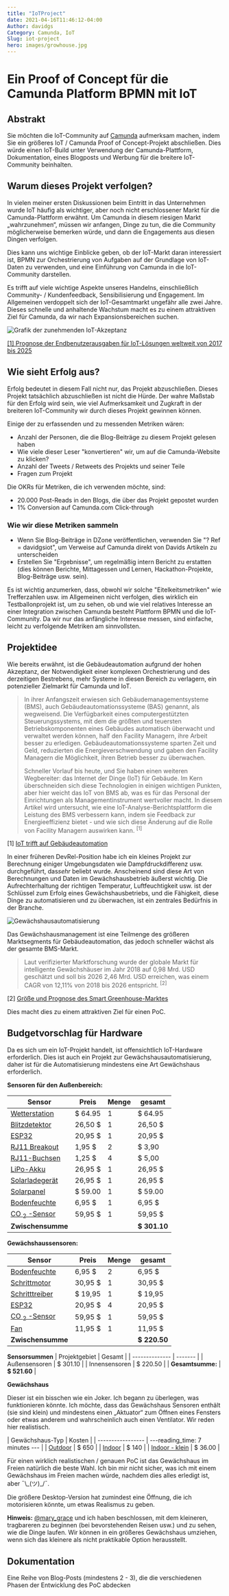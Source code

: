 ```yaml
---
title: "IoTProject"
date: 2021-04-16T11:46:12-04:00
Author: davidgs
Category: Camunda, IoT
Slug: iot-project
hero: images/growhouse.jpg
---
```


# Ein Proof of Concept für die Camunda Platform BPMN mit IoT

## Abstrakt
Sie möchten die IoT-Community auf [Camunda](https://camunda.com?ref=davidgsiot) aufmerksam machen, indem Sie ein größeres IoT / Camunda Proof of Concept-Projekt abschließen. Dies würde einen IoT-Build unter Verwendung der Camunda-Plattform, Dokumentation, eines Blogposts und Werbung für die breitere IoT-Community beinhalten.

## Warum dieses Projekt verfolgen?
In vielen meiner ersten Diskussionen beim Eintritt in das Unternehmen wurde IoT häufig als wichtiger, aber noch nicht erschlossener Markt für die Camunda-Plattform erwähnt. Um Camunda in diesem riesigen Markt „wahrzunehmen“, müssen wir anfangen, Dinge zu tun, die die Community möglicherweise bemerken würde, und dann die Engagements aus diesen Dingen verfolgen.

Dies kann uns wichtige Einblicke geben, ob der IoT-Markt daran interessiert ist, BPMN zur Orchestrierung von Aufgaben auf der Grundlage von IoT-Daten zu verwenden, und eine Einführung von Camunda in die IoT-Community darstellen.

Es trifft auf viele wichtige Aspekte unseres Handelns, einschließlich Community- / Kundenfeedback, Sensibilisierung und Engagement.
Im Allgemeinen verdoppelt sich der IoT-Gesamtmarkt ungefähr alle zwei Jahre. Dieses schnelle und anhaltende Wachstum macht es zu einem attraktiven Ziel für Camunda, da wir nach Expansionsbereichen suchen.

![Grafik der zunehmenden IoT-Akzeptanz](/posts/category/camunda/iot-project/images/iotGrowthChart.png)

[[1] Prognose der Endbenutzerausgaben für IoT-Lösungen weltweit von 2017 bis 2025](https://www.statista.com/statistics/976313/global-iot-market-size/)

## Wie sieht Erfolg aus?
Erfolg bedeutet in diesem Fall nicht nur, das Projekt abzuschließen. Dieses Projekt tatsächlich abzuschließen ist nicht die Hürde. Der wahre Maßstab für den Erfolg wird sein, wie viel Aufmerksamkeit und Zugkraft in der breiteren IoT-Community wir durch dieses Projekt gewinnen können.

Einige der zu erfassenden und zu messenden Metriken wären:
- Anzahl der Personen, die die Blog-Beiträge zu diesem Projekt gelesen haben
- Wie viele dieser Leser "konvertieren" wir, um auf die Camunda-Website zu klicken?
- Anzahl der Tweets / Retweets des Projekts und seiner Teile
- Fragen zum Projekt

Die OKRs für Metriken, die ich verwenden möchte, sind:
- 20.000 Post-Reads in den Blogs, die über das Projekt gepostet wurden
- 1% Conversion auf Camunda.com Click-through

### Wie wir diese Metriken sammeln
- Wenn Sie Blog-Beiträge in DZone veröffentlichen, verwenden Sie "? Ref = davidgsiot", um Verweise auf Camunda direkt von Davids Artikeln zu unterscheiden
- Erstellen Sie "Ergebnisse", um regelmäßig intern Bericht zu erstatten (dies können Berichte, Mittagessen und Lernen, Hackathon-Projekte, Blog-Beiträge usw. sein).

Es ist wichtig anzumerken, dass, obwohl wir solche "Eitelkeitsmetriken" wie Trefferzahlen usw. im Allgemeinen nicht verfolgen, dies wirklich ein Testballonprojekt ist, um zu sehen, ob und wie viel relatives Interesse an einer Integration zwischen Camunda besteht Plattform BPMN und die IoT-Community. Da wir nur das anfängliche Interesse messen, sind einfache, leicht zu verfolgende Metriken am sinnvollsten.

## Projektidee

Wie bereits erwähnt, ist die Gebäudeautomation aufgrund der hohen Akzeptanz, der Notwendigkeit einer komplexen Orchestrierung und des derzeitigen Bestrebens, mehr Systeme in diesen Bereich zu verlagern, ein potenzieller Zielmarkt für Camunda und IoT.

> In ihrer Anfangszeit erwiesen sich Gebäudemanagementsysteme (BMS), auch Gebäudeautomationssysteme (BAS) genannt, als wegweisend. Die Verfügbarkeit eines computergestützten Steuerungssystems, mit dem die größten und teuersten Betriebskomponenten eines Gebäudes automatisch überwacht und verwaltet werden können, half den Facility Managern, ihre Arbeit besser zu erledigen. Gebäudeautomationssysteme sparten Zeit und Geld, reduzierten die Energieverschwendung und gaben den Facility Managern die Möglichkeit, ihren Betrieb besser zu überwachen.
>
> Schneller Vorlauf bis heute, und Sie haben einen weiteren Wegbereiter: das Internet der Dinge (IoT) für Gebäude. Im Kern überschneiden sich diese Technologien in einigen wichtigen Punkten, aber hier weicht das IoT von BMS ab, was es für das Personal der Einrichtungen als Managementinstrument wertvoller macht. In diesem Artikel wird untersucht, wie eine IoT-Analyse-Berichtsplattform die Leistung des BMS verbessern kann, indem sie Feedback zur Energieeffizienz bietet - und wie sich diese Änderung auf die Rolle von Facility Managern auswirken kann. <sup>[1]</sup>

[1] [IoT trifft auf Gebäudeautomation](https://www.iotforall.com/iot-meets-building-automation)

In einer früheren DevRel-Position habe ich ein kleines Projekt zur Berechnung einiger Umgebungsdaten wie Dampfdruckdifferenz usw. durchgeführt, das*sehr* beliebt wurde. Anscheinend sind diese Art von Berechnungen und Daten im Gewächshausbetrieb äußerst wichtig. Die Aufrechterhaltung der richtigen Temperatur, Luftfeuchtigkeit usw. ist der Schlüssel zum Erfolg eines Gewächshausbetriebs, und die Fähigkeit, diese Dinge zu automatisieren und zu überwachen, ist ein zentrales Bedürfnis in der Branche.

![Gewächshausautomatisierung](/posts/category/camunda/iot-project/images/smart-greenhouse-overview-01.png)

Das Gewächshausmanagement ist eine Teilmenge des größeren Marktsegments für Gebäudeautomation, das jedoch schneller wächst als der gesamte BMS-Markt.

> Laut verifizierter Marktforschung wurde der globale Markt für intelligente Gewächshäuser im Jahr 2018 auf 0,98 Mrd. USD geschätzt und soll bis 2026 2,46 Mrd. USD erreichen, was einem CAGR von 12,11% von 2018 bis 2026 entspricht. <sup>[2]</sup>

[2] [Größe und Prognose des Smart Greenhouse-Marktes](https://www.verifiedmarketresearch.com/product/global-smart-greenhouse-market-size-and-forecast-to-2025/)

Dies macht dies zu einem attraktiven Ziel für einen PoC.

## Budgetvorschlag für Hardware

Da es sich um ein IoT-Projekt handelt, ist offensichtlich IoT-Hardware erforderlich. Dies ist auch ein Projekt zur Gewächshausautomatisierung, daher ist für die Automatisierung mindestens eine Art Gewächshaus erforderlich.

**Sensoren für den Außenbereich:**

| Sensor | Preis | Menge | gesamt |
| -------- | ------- | ---------- | ------- |
| [Wetterstation](https://www.sparkfun.com/products/15901) | $ 64.95 | 1 | $ 64.95 |
| [Blitzdetektor](https://www.sparkfun.com/products/15441) | 26,50 $ | 1 | 26,50 $ |
| [ESP32](https://www.sparkfun.com/products/17381) | 20,95 $ | 1 | 20,95 $ |
| [RJ11 Breakout](https://www.sparkfun.com/products/14021) | 1,95 $ | 2 | $ 3,90 |
| [RJ11-Buchsen](https://www.sparkfun.com/products/132) | 1,25 $ | 4 | $ 5,00 |
| [LiPo-Akku](https://www.sparkfun.com/products/13856) | 26,95 $ | 1 | 26,95 $ |
| [Solarladegerät](https://www.sparkfun.com/products/12885) | 26,95 $ | 1 | 26,95 $ |
| [Solarpanel](https://www.sparkfun.com/products/13783) | $ 59.00 | 1 | $ 59.00 |
| [Bodenfeuchte](https://www.sparkfun.com/products/13637) | 6,95 $ | 1 | 6,95 $ |
| [CO <sub>2</sub> -Sensor](https://www.sparkfun.com/products/15112) | 59,95 $ | 1 | 59,95 $ |
| **Zwischensumme** | | | **$ 301.10** |



**Gewächshaussensoren:**

| Sensor | Preis | Menge | gesamt |
| -------- | ------- | ---------- | ------- |
| [Bodenfeuchte](https://www.sparkfun.com/products/13637) | 6,95 $ | 2 | 6,95 $ | $ 13.90 |
| [Schrittmotor](https://www.sparkfun.com/products/13656) | 30,95 $ | 1 | 30,95 $ |
| [Schritttreiber](https://www.sparkfun.com/products/16836) | $ 19,95 | 1 | $ 19,95 |
| [ESP32](https://www.sparkfun.com/products/17381) | 20,95 $ | 4 | 20,95 $ | $ 83.81 |
| [CO <sub>2</sub> -Sensor](https://www.sparkfun.com/products/15112) | 59,95 $ | 1 | 59,95 $ |
| [Fan](https://www.sparkfun.com/products/15708) | 11,95 $ | 1 | 11,95 $ |
| **Zwischensumme** | | | **$ 220.50** |

**Sensorsummen**
| Projektgebiet | Gesamt |
| -------------- | ------- |
| Außensensoren | $ 301.10 |
| Innensensoren | $ 220.50 |
| **Gesamtsumme:** | **$ 521.60** |


**Gewächshaus**

Dieser ist ein bisschen wie ein Joker. Ich begann zu überlegen, was funktionieren könnte. Ich möchte, dass das Gewächshaus Sensoren enthält (sie sind klein) und mindestens einen „Aktuator“ zum Öffnen eines Fensters oder etwas anderem und wahrscheinlich auch einen Ventilator. Wir reden hier realistisch.

| Gewächshaus-Typ | Kosten |
| ----------------- | ---reading_time: 7 minutes
--- |
| [Outdoor](https://www.worldofgreenhouses.com/products/hybrid-greenhouse-series) | $ 650 |
| [Indoor](https://www.hpotter.com/buy-terrariums/h-potter-terrarium-classic-wardian-case-for-plants) | $ 140 |
| [Indoor - klein](https://www.amazon.com/Purzest-Terrarium-Geometric-Tabletop-Succulent) | $ 36.00 |


Für einen wirklich realistischen / genauen PoC ist das Gewächshaus im Freien natürlich die beste Wahl. Ich bin mir nicht sicher, was ich mit einem Gewächshaus im Freien machen würde, nachdem dies alles erledigt ist, aber ¯\\\_(ツ)\_/¯.

Die größere Desktop-Version hat zumindest eine Öffnung, die ich motorisieren könnte, um etwas Realismus zu geben.

**Hinweis:** [@mary_grace](https://twitter.com/mary_grace) und ich haben beschlossen, mit dem kleineren, tragbareren zu beginnen (bei bevorstehenden Reisen usw.) und zu sehen, wie die Dinge laufen. Wir können in ein größeres Gewächshaus umziehen, wenn sich das kleinere als nicht praktikable Option herausstellt.

## Dokumentation
Eine Reihe von Blog-Posts (mindestens 2 - 3), die die verschiedenen Phasen der Entwicklung des PoC abdecken
